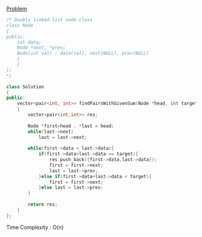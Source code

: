 [Problem](https://practice.geeksforgeeks.org/problems/find-pairs-with-given-sum-in-doubly-linked-list/1)
```cpp
/* Doubly linked list node class
class Node
{
public:
    int data;
    Node *next, *prev;
    Node(int val) : data(val), next(NULL), prev(NULL)
    {
    }
};
*/

class Solution
{
public:
    vector<pair<int, int>> findPairsWithGivenSum(Node *head, int target)
    {
        vector<pair<int,int>> res;
        
        Node *first=head , *last = head;
        while(last->next)
            last = last->next;
        
        while(first->data < last->data){
            if(first->data+last->data == target){
                res.push_back({first->data,last->data});
                first = first->next;
                last = last->prev;
            }else if(first->data+last->data < target){
                first = first->next;
            }else last = last->prev;
        }
        
        return res;
    }
};
```

Time Complexity : O(n) <br>